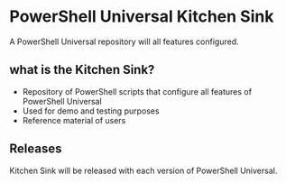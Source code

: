 # PowerShell Universal Kitchen Sink

A PowerShell Universal repository will all features configured. 

## what is the Kitchen Sink? 

- Repository of PowerShell scripts that configure all features of PowerShell Universal
- Used for demo and testing purposes
- Reference material of users

## Releases 

Kitchen Sink will be released with each version of PowerShell Universal. 

